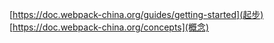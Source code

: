 [https://doc.webpack-china.org/guides/getting-started](起步)
[https://doc.webpack-china.org/concepts](概念)